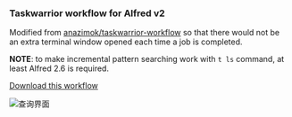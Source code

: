 ### Taskwarrior workflow for Alfred v2

Modified from [anazimok/taskwarrior-workflow][1] so that there would not be an
extra terminal window opened each time a job is completed.

**NOTE**: to make incremental pattern searching work with `t ls` command, at
least Alfred 2.6 is required.

[Download this workflow][2]

![查询界面](https://github.com/roylez/alfred_taskwarrior/blob/master/screenshot.png)

[1]: https://github.com/anazimok/taskwarrior-workflow
[2]: https://github.com/roylez/alfred_taskwarrior/raw/master/taskwarrior.alfredworkflow
